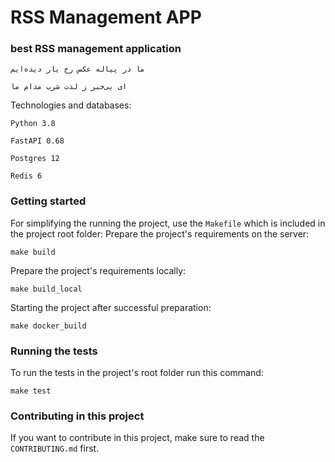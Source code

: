 # RSS Management APP

### best RSS management application

```
ما در پیاله عکس رخ یار دیده‌ایم

ای بی‌خبر ز لذت شرب مدام ما
```
Technologies and databases:

`Python 3.8`

`FastAPI 0.68`

`Postgres 12`

`Redis 6`


### Getting started

For simplifying the running the project, use the `Makefile` which is included in the project root folder:
Prepare the project's requirements on the server:

`make build`

Prepare the project's requirements locally:

`make build_local`

Starting the project after successful preparation:

`make docker_build`

### Running the tests

To run the tests in the project's root folder run this command:

`make test`

### Contributing in this project

If you want to contribute in this project, make sure to read the `CONTRIBUTING.md` first.
